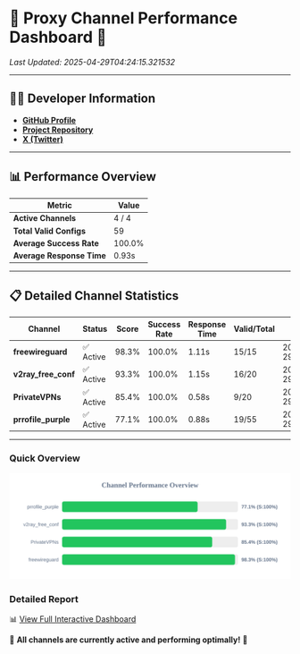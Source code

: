 # 🌟 Proxy Channel Performance Dashboard 🌟

_Last Updated: 2025-04-29T04:24:15.321532_

---

## 👩‍💻 Developer Information

- **[GitHub Profile](https://github.com/4n0nymou3)**  
- **[Project Repository](https://github.com/4n0nymou3/multi-proxy-config-fetcher)**  
- **[X (Twitter)](https://x.com/4n0nymou3)**  

---

## 📊 Performance Overview

| Metric                | Value       |
|-----------------------|-------------|
| **Active Channels**   | 4 / 4       |
| **Total Valid Configs** | 59          |
| **Average Success Rate** | 100.0%      |
| **Average Response Time** | 0.93s       |

---

## 📋 Detailed Channel Statistics

| Channel          | Status     | Score  | Success Rate | Response Time | Valid/Total | Last Success               |
|------------------|------------|--------|--------------|---------------|-------------|----------------------------|
| **freewireguard**  | ✅ Active  | 98.3%  | 100.0% | 1.11s         | 15/15       | 2025-04-29T04:24:15.319755 |
| **v2ray_free_conf**  | ✅ Active  | 93.3%  | 100.0% | 1.15s         | 16/20       | 2025-04-29T04:24:13.561554 |
| **PrivateVPNs**  | ✅ Active  | 85.4%  | 100.0% | 0.58s         | 9/20       | 2025-04-29T04:24:14.175965 |
| **prrofile_purple**  | ✅ Active  | 77.1%  | 100.0% | 0.88s         | 19/55       | 2025-04-29T04:24:12.356819 |

---

### Quick Overview
<div align="center">
  <a href="https://raw.githubusercontent.com/nullluser/NullRepo/refs/heads/main/assets/channel_stats_chart.svg">
    <img src="https://raw.githubusercontent.com/nullluser/NullRepo/refs/heads/main/assets/channel_stats_chart.svg" alt="Source Performance Statistics" width="800">
  </a>
</div>

### Detailed Report
📊 [View Full Interactive Dashboard](https://htmlpreview.github.io/?https://github.com/nullluser/NullRepo/blob/main/assets/performance_report.html)

🎉 **All channels are currently active and performing optimally!** 🎉
